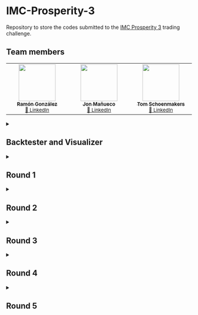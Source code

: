 # IMC-Prosperity-3
Repository to store the codes submitted to the [IMC Prosperity 3](https://prosperity.imc.com/) trading challenge.

## Team members

<!-- ALL-CONTRIBUTORS-LIST:START - Do not remove or modify this section -->
<!-- prettier-ignore-start -->
<!-- markdownlint-disable -->
<table>
  <tbody>
    <tr>
      <td align="center" valign="top" width="14.28%">
        <a href="https://github.com/ramongonzalezgv">
          <img src="https://avatars.githubusercontent.com/u/126389353?v=4" width="100px;" alt=""/>
          <br /><sub><b>Ramón González</b></sub></a>
        <br /><sub><a href="" title="LinkedIn">🔗 LinkedIn</a></sub>
      </td>
      <td align="center" valign="top" width="14.28%">
        <a href="https://github.com/jon-manueco">
          <img src="https://avatars.githubusercontent.com/u/126335353?v=4" width="100px;" alt=""/>
          <br /><sub><b>Jon Mañueco</b></sub></a>
        <br /><sub><a href="" title="LinkedIn">🔗 LinkedIn</a></sub>
      </td>
      <td align="center" valign="top" width="14.28%">
        <a href="https://github.com/TomSchoenmakers">
          <img src="https://avatars.githubusercontent.com/u/48713054?v=4" width="100px;" alt=""/>
          <br /><sub><b>Tom Schoenmakers</b></sub></a>
        <br /><sub><a href="" title="LinkedIn">🔗 LinkedIn</a></sub>
      </td>
    </tr>
  </tbody>
</table>

<details>
<summary><h2>Backtester and Visualizer</h2></summary>

For the challenge we used   [Jmerle's Prosperity 3 backtester](https://github.com/jmerle/imc-prosperity-3-backtester). The output it generates closely matches the format of the output generated by the official submission environment and is therefore compatible with his [Prosperity 3 Visualizer](https://github.com/jmerle/imc-prosperity-3-visualizer) that we also used as it was very useful to se the performance of our trading bots. The basic usage can be found in [Jmerle's repository](https://github.com/jmerle/imc-prosperity-3-backtester/blob/master/README.md). We copied the basic usage guide here for simplicity:

## Backtester and visualizer usage

Basic usage:
```sh
# Install the latest version of the backtester
$ pip install -U prosperity3bt

# Run the backtester on an algorithm using all data from round 0
$ prosperity3bt <path to algorithm file> 0
```

Run `pip install -U prosperity3bt` again when you want to update the backtester to the latest version.

Some more usage examples:
```sh
# Backtest on all days from round 1
$ prosperity3bt example/starter.py 1

# Backtest on round 1 day 0
$ prosperity3bt example/starter.py 1-0

# Backtest on round 1 day -1 and round 1 day 0
$ prosperity3bt example/starter.py 1--1 1-0

# Backtest on all days from rounds 1 and 2
$ prosperity3bt example/starter.py 1 2

# Merge profit and loss across days
$ prosperity3bt example/starter.py 1 --merge-pnl
```

Jmerle's backtester also integrates seamlesly with his visualizer, which can also be opened automatically after backtesting from the command line. Additionaly he provides some handy functions to manage the output or debug the trading algorithms.
```sh
# Automatically open the result in the visualizer when done. Assumes your algorithm logs in the visualizer's expected format
$ prosperity3bt example/starter.py 1 --vis

# Write algorithm output to custom file
$ prosperity3bt example/starter.py 1 --out example.log

# Skip saving the output log to a file
$ prosperity3bt example/starter.py 1 --no-out

# Backtest on custom data
# Requires the value passed to `--data` to be a path to a directory that is similar in structure to https://github.com/jmerle/imc-prosperity-3-backtester/tree/master/prosperity3bt/resources
$ prosperity3bt example/starter.py 1 --data prosperity3bt/resources

# Print trader's output to stdout while running
# This may be helpful when debugging a broken trader
$ prosperity3bt example/starter.py 1 --print
```

</details>

<details>
<summary><h2>Round 1</h2></summary>

</details>

<details>
<summary><h2>Round 2</h2></summary>

</details>

<details>
<summary><h2>Round 3</h2></summary>

</details>

<details>
<summary><h2>Round 4</h2></summary>

</details>

<details>
<summary><h2>Round 5</h2></summary>

</details>
